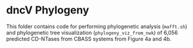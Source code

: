 # dncV Phylogeny
This folder contains code for performing phylogenetic analysis (`mafft.sh`) and phylogenetic tree visualization (`phylogeny_viz_from_nwk`) of 6,056 predicted CD-NTases from CBASS systems from Figure 4a and 4b.
